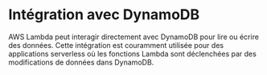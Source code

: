# Intégration avec DynamoDB

AWS Lambda peut interagir directement avec DynamoDB pour lire ou écrire des données. Cette intégration est couramment utilisée pour des applications serverless où les fonctions Lambda sont déclenchées par des modifications de données dans DynamoDB.
